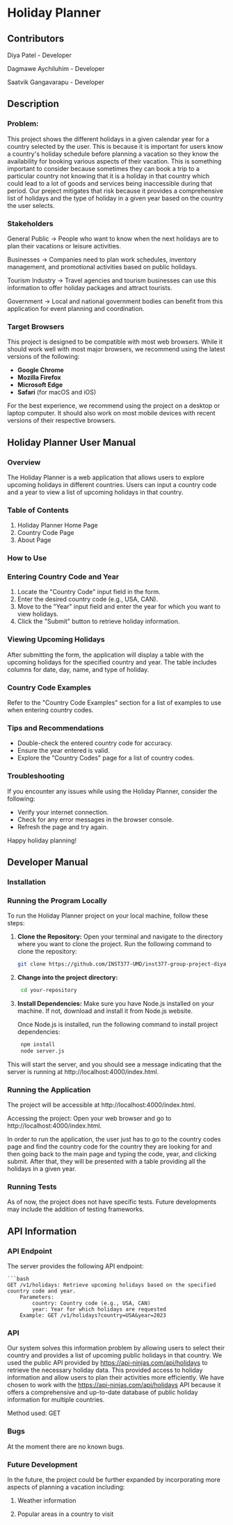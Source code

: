 # Holiday Planner
## Contributors
Diya Patel - Developer

Dagmawe Aychiluhim - Developer

Saatvik Gangavarapu - Developer

## Description
### Problem:
This project shows the different holidays in a given calendar year for a country selected by the user. 
This is because it is important for users know a country's holiday schedule before planning a vacation so they
know the availability for booking various aspects of their vacation. This is something important to consider because sometimes they
can book a trip to a particular country not knowing that it is a holiday in that country which could lead to a
lot of goods and services being inaccessible during that period. Our preject mitigates that risk because it provides
a comprehensive list of holidays and the type of holiday in a given year based on the country the user selects. 
 
### Stakeholders
General Public → People who want to know when the next holidays are to plan their vacations or leisure activities.

Businesses → Companies need to plan work schedules, inventory management, and promotional activities based on public holidays.

Tourism Industry → Travel agencies and tourism businesses can use this information to offer holiday packages and attract tourists.

Government → Local and national government bodies can benefit from this application for event planning and coordination.


### Target Browsers

This project is designed to be compatible with most web browsers. While it should work well with most major browsers, we recommend using the latest versions of the following:

- **Google Chrome**
- **Mozilla Firefox**
- **Microsoft Edge**
- **Safari** (for macOS and iOS)

For the best experience, we recommend using the project on a desktop or laptop computer. It should also work on most mobile devices with recent versions of their respective browsers.

## Holiday Planner User Manual

### Overview

The Holiday Planner is a web application that allows users to explore upcoming holidays in different countries. Users can input a country code and a year to view a list of upcoming holidays in that country. 

### Table of Contents

1. Holiday Planner Home Page
2. Country Code Page
3. About Page

### How to Use

### Entering Country Code and Year

1. Locate the "Country Code" input field in the form.
2. Enter the desired country code (e.g., USA, CAN).
3. Move to the "Year" input field and enter the year for which you want to view holidays.
4. Click the "Submit" button to retrieve holiday information.

### Viewing Upcoming Holidays

After submitting the form, the application will display a table with the upcoming holidays for the specified country and year. The table includes columns for date, day, name, and type of holiday.

### Country Code Examples

Refer to the "Country Code Examples" section for a list of examples to use when entering country codes.

### Tips and Recommendations

- Double-check the entered country code for accuracy.
- Ensure the year entered is valid.
- Explore the "Country Codes" page for a list of country codes.

### Troubleshooting

If you encounter any issues while using the Holiday Planner, consider the following:

- Verify your internet connection.
- Check for any error messages in the browser console.
- Refresh the page and try again.

Happy holiday planning!

## Developer Manual
### Installation
### Running the Program Locally

To run the Holiday Planner project on your local machine, follow these steps:

1. **Clone the Repository:**
   Open your terminal and navigate to the directory where you want to clone the project. Run the following command to clone the repository:

   ```bash
   git clone https://github.com/INST377-UMD/inst377-group-project-diyapatel02

2. **Change into the project directory:**

   ```bash
    cd your-repository

3. **Install Dependencies:**
Make sure you have Node.js installed on your machine. If not, download and install it from Node.js website.

    Once Node.js is installed, run the following command to install project dependencies:

   ```bash
    npm install
    node server.js

This will start the server, and you should see a message indicating that the server is running at http://localhost:4000/index.html.


### Running the Application
The project will be accessible at http://localhost:4000/index.html.

Accessing the project:
Open your web browser and go to http://localhost:4000/index.html.

In order to run the application, the user just has to go to the country codes page and find the country code for the country
they are looking for and then going back to the main page and typing the code, year, and clicking submit. After that, they will be presented
with a table providing all the holidays in a given year. 

### Running Tests
As of now, the project does not have specific tests. Future developments may include the addition of testing frameworks.

## API Information

### API Endpoint
The server provides the following API endpoint:

    ```bash
    GET /v1/holidays: Retrieve upcoming holidays based on the specified country code and year.
        Parameters:
            country: Country code (e.g., USA, CAN)
            year: Year for which holidays are requested
        Example: GET /v1/holidays?country=USA&year=2023

### API
Our system solves this information problem by allowing users to select their country and provides a list of upcoming public holidays in that country. We  used the public API provided by https://api-ninjas.com/api/holidays to retrieve the necessary holiday data. This provided access to holiday information and allow users to plan their activities more efficiently. We have chosen to work with the https://api-ninjas.com/api/holidays API because it offers a comprehensive and up-to-date database of public holiday information for multiple countries.

Method used: GET

### Bugs
At the moment there are no known bugs. 

### Future Development
In the future, the project could be further expanded by incorporating more aspects of planning a vacation including: 

1. Weather information

2. Popular areas in a country to visit